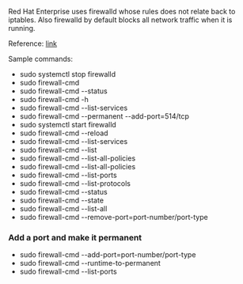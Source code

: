 Red Hat Enterprise uses firewalld whose rules does not relate back to iptables.  Also firewalld by default blocks all network traffic when it is running.

Reference: [link](https://access.redhat.com/documentation/en-us/red_hat_enterprise_linux/8/html/configuring_and_managing_networking/using-and-configuring-firewalld_configuring-and-managing-networking#predefined-services_getting-started-with-firewalld)

Sample commands:

- sudo systemctl stop firewalld
- sudo firewall-cmd
- sudo firewall-cmd --status
- sudo firewall-cmd -h
- sudo firewall-cmd --list-services
- sudo firewall-cmd --permanent --add-port=514/tcp
- sudo systemctl start firewalld
- sudo firewall-cmd --reload
- sudo firewall-cmd --list-services
- sudo firewall-cmd --list
- sudo firewall-cmd --list-all-policies
- sudo firewall-cmd --list-all-policies
- sudo firewall-cmd --list-ports
- sudo firewall-cmd --list-protocols
- sudo firewall-cmd --status
- sudo firewall-cmd --state
- sudo firewall-cmd --list-all
- sudo firewall-cmd --remove-port=port-number/port-type

### Add a port and make it permanent
- sudo firewall-cmd --add-port=port-number/port-type
- sudo firewall-cmd --runtime-to-permanent
- sudo firewall-cmd --list-ports
